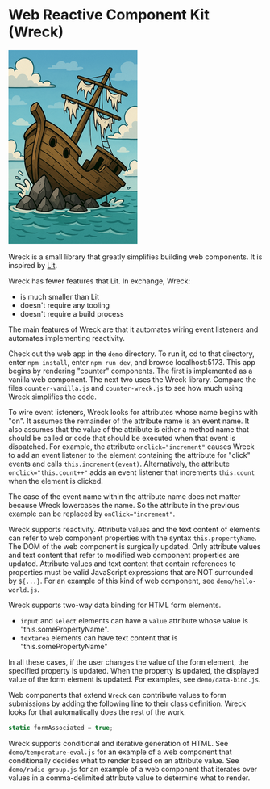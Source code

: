 # Web Reactive Component Kit (Wreck)

<img alt="shipwreck" src="shipwreck.png" style="width: 256px">

Wreck is a small library that greatly simplifies building web components.
It is inspired by [Lit](https://lit.dev).

Wreck has fewer features that Lit.
In exchange, Wreck:

- is much smaller than Lit
- doesn't require any tooling
- doesn't require a build process

The main features of Wreck are that it
automates wiring event listeners
and automates implementing reactivity.

Check out the web app in the `demo` directory.
To run it, cd to that directory, enter `npm install`,
enter `npm run dev`, and browse localhost:5173.
This app begins by rendering "counter" components.
The first is implemented as a vanilla web component.
The next two uses the Wreck library.
Compare the files `counter-vanilla.js` and `counter-wreck.js`
to see how much using Wreck simplifies the code.

To wire event listeners,
Wreck looks for attributes whose name begins with "on".
It assumes the remainder of the attribute name is an event name.
It also assumes that the value of the attribute is either
a method name that should be called or code that should be executed
when that event is dispatched.
For example, the attribute `onclick="increment"` causes Wreck to
add an event listener to the element containing the attribute
for "click" events and calls `this.increment(event)`.
Alternatively, the attribute `onclick="this.count++"`
adds an event listener that increments `this.count`
when the element is clicked.

The case of the event name within the attribute name
does not matter because Wreck lowercases the name.
So the attribute in the previous example
can be replaced by `onClick="increment"`.

Wreck supports reactivity.
Attribute values and the text content of elements
can refer to web component properties with the syntax `this.propertyName`.
The DOM of the web component is surgically updated.
Only attribute values and text content
that refer to modified web component properties are updated.
Attribute values and text content that contain references to properties
must be valid JavaScript expressions that are NOT surrounded by `${...}`.
For an example of this kind of web component, see `demo/hello-world.js`.

Wreck supports two-way data binding for HTML form elements.

- `input` and `select` elements can have a `value` attribute
  whose value is "this.somePropertyName".
- `textarea` elements can have text content
  that is "this.somePropertyName"

In all these cases, if the user changes the value of the form element,
the specified property is updated.
When the property is updated,
the displayed value of the form element is updated.
For examples, see `demo/data-bind.js`.

Web components that extend `Wreck` can contribute values to
form submissions by adding the following line to their class definition.
Wreck looks for that automatically does the rest of the work.

```js
static formAssociated = true;
```

Wreck supports conditional and iterative generation of HTML.
See `demo/temperature-eval.js` for an example of a web component
that conditionally decides what to render based on an attribute value.
See `demo/radio-group.js` for an example of a web component
that iterates over values in a comma-delimited attribute value
to determine what to render.
